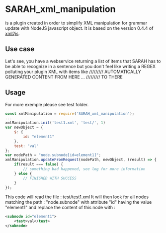 # SARAH_xml_manipulation
is a plugin created in order to simplify XML manipulation for grammar update with NodeJS javascript object.
It is based on the version 0.4.4 of [xml2js](https://www.npmjs.com/package/xml2js).

## Use case
Let's see, you have a webservice returning a list of items that SARAH has to be able to recognize in a sentence but you don't feel like writing a REGEX polluting your plugin XML with items like 
///////// AUTOMATICALLY GENERATED CONTENT FROM HERE
...
///////// TO THERE

## Usage
For more exemple please see test folder.

```javascript
const xmlManipulation = require('SARAH_xml_manipulation');
...
xmlManipulation.init('test1.xml', 'test/', 1)
var newObject = {
	$: {
		id: "element1"
	},
	test: "val"
};
var nodePath = "node.subnode[id=element1]";
xmlManipulation.updateFromRequest(nodePath, newObject, (result) => {
	if(result === false) {
		// something bad happened, see log for more information
	} else {
		// FINISHED WITH SUCCESS
	}
});
```

This code will read the file : test/test1.xml
It will then look for all nodes matching the path : "node.subnode" with attribute "id" having the value "element1"
and replace the content of this node with :
```xml
<subnode id="element1">
	<test>val</test>
</subnode>
```